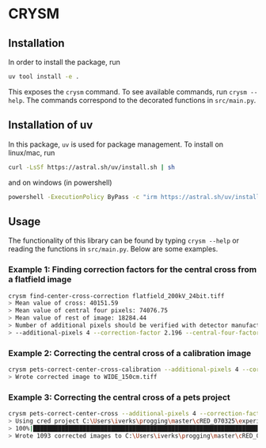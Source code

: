 # CRYSM

## Installation

In order to install the package, run 

```bash
uv tool install -e .
```

This exposes the `crysm` command. To see available commands, run `crysm --help`. The commands correspond to the decorated functions in `src/main.py`.

## Installation of uv

In this package, `uv` is used for package management. To install on linux/mac, run

```bash
curl -LsSf https://astral.sh/uv/install.sh | sh
```

and on windows (in powershell)

```bash
powershell -ExecutionPolicy ByPass -c "irm https://astral.sh/uv/install.ps1 | iex"
```

## Usage

The functionality of this library can be found by typing `crysm --help` or reading the functions in `src/main.py`. Below are some examples.

### Example 1: Finding correction factors for the central cross from a flatfield image

```bash
crysm find-center-cross-correction flatfield_200kV_24bit.tiff 
> Mean value of cross: 40151.59
> Mean value of central four pixels: 74076.75
> Mean value of rest of image: 18284.44
> Number of additional pixels should be verified with detector manufacturer
> --additional-pixels 4 --correction-factor 2.196 --central-four-factor 4.051
```

### Example 2: Correcting the central cross of a calibration image

```bash
crysm pets-correct-center-cross-calibration --additional-pixels 4 --correction-factor 2.196 --central-four-factor 4.051 SAED_150cm.mib WIDE_150cm.tiff
> Wrote corrected image to WIDE_150cm.tiff
```

### Example 3: Correcting the central cross of a pets project

```bash
crysm pets-correct-center-cross --additional-pixels 4 --correction-factor 2.196 --central-four-factor 4.051
> Using cred project C:\Users\iverks\progging\master\cRED_070325\experiment_5
> 100%|█████████████████████████████████████████████████████████████████████████████| 1093/1093 [00:10<00:00, 109.19it/s]
> Wrote 1093 corrected images to C:\Users\iverks\progging\master\cRED_070325\experiment_5\tiff_corr
```
